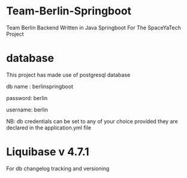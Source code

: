 # Team-Berlin-Springboot
Team Berlin Backend Written in Java Springboot For The SpaceYaTech Project
# database
This project has made use of postgresql database

db name : berlinspringboot

password: berlin

username: berlin

NB: db credentials can be set to any of your choice provided they are declared in the application.yml file

# Liquibase v 4.7.1

For db changelog tracking and versioning